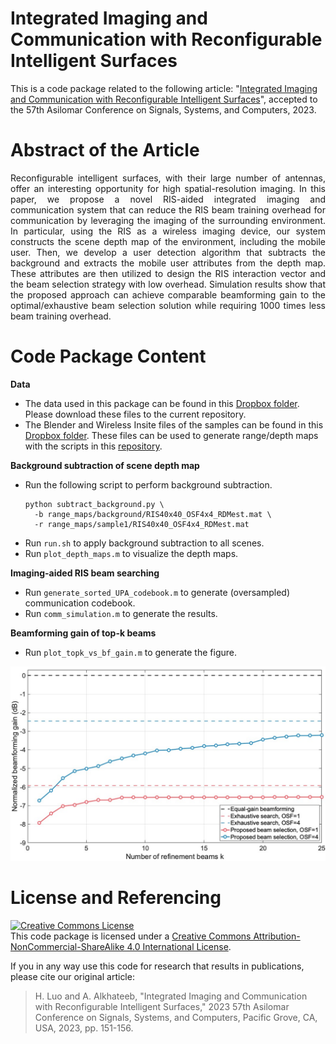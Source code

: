 # Integrated Imaging and Communication with Reconfigurable Intelligent Surfaces
This is a code package related to the following article: "[Integrated Imaging and Communication with Reconfigurable Intelligent Surfaces](https://ieeexplore.ieee.org/abstract/document/10476888)", accepted to the 57th Asilomar Conference on Signals, Systems, and Computers, 2023.

# Abstract of the Article
<div align="justify">Reconfigurable intelligent surfaces, with their large number of antennas, offer an interesting opportunity for high spatial-resolution imaging. In this paper, we propose a novel RIS-aided integrated imaging and communication system that can reduce the RIS beam training overhead for communication by leveraging the imaging of the surrounding environment. In particular, using the RIS as a wireless imaging device, our system constructs the scene depth map of the environment, including the mobile user. Then, we develop a user detection algorithm that subtracts the background and extracts the mobile user attributes from the depth map. These attributes are then utilized to design the RIS interaction vector and the beam selection strategy with low overhead. Simulation results show that the proposed approach can achieve comparable beamforming gain to the optimal/exhaustive beam selection solution while requiring 1000 times less beam training overhead.</div>

# Code Package Content

**Data**
- The data used in this package can be found in this [Dropbox folder](https://www.dropbox.com/scl/fo/vwmn39s98iyi20ghnep4u/AB_cAXIXQ3WWO6jlHfSkNs0?rlkey=16ji2helunfkn4payxyucb3gy&dl=0). Please download these files to the current repository.
- The Blender and Wireless Insite files of the samples can be found in this [Dropbox folder](https://www.dropbox.com/scl/fo/vzhmko7020cm0bawnwzga/AK9zmT8cKAfY3ivIuR68ESg?rlkey=mwpbiv47gq7h1pjnppzpciusk&dl=0). These files can be used to generate range/depth maps with the scripts in this [repository](https://github.com/LacoLuo/RIS-Depth-Estimation).

**Background subtraction of scene depth map**
- Run the following script to perform background subtraction.
  ```
  python subtract_background.py \
    -b range_maps/background/RIS40x40_OSF4x4_RDMest.mat \
    -r range_maps/sample1/RIS40x40_OSF4x4_RDMest.mat
  ```
- Run `run.sh` to apply background subtraction to all scenes.
- Run `plot_depth_maps.m` to visualize the depth maps. 

**Imaging-aided RIS beam searching**
- Run `generate_sorted_UPA_codebook.m` to generate (oversampled) communication codebook.
- Run `comm_simulation.m` to generate the results.

**Beamforming gain of top-k beams**
- Run `plot_topk_vs_bf_gain.m` to generate the figure.
<img src="figures/topk_vs_bf_gain.jpg" width="600">

# License and Referencing
<a rel="license" href="http://creativecommons.org/licenses/by-nc-sa/4.0/"><img alt="Creative Commons License" style="border-width:0" src="https://i.creativecommons.org/l/by-nc-sa/4.0/88x31.png" /></a><br />This code package is licensed under a [Creative Commons Attribution-NonCommercial-ShareAlike 4.0 International License](https://creativecommons.org/licenses/by-nc-sa/4.0/).

If you in any way use this code for research that results in publications, please cite our original article:

> H. Luo and A. Alkhateeb, "Integrated Imaging and Communication with Reconfigurable Intelligent Surfaces," 2023 57th Asilomar Conference on Signals, Systems, and Computers, Pacific Grove, CA, USA, 2023, pp. 151-156.
